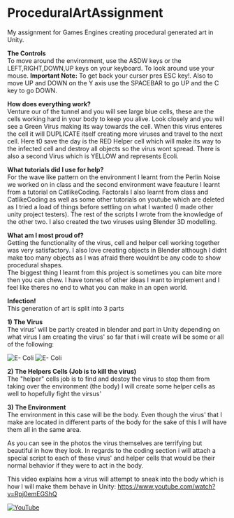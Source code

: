 # ProceduralArtAssignment
My assignment for Games Engines creating procedural generated art in Unity.

**The Controls** </br>
To move around the environment, use the ASDW keys or the LEFT,RIGHT,DOWN,UP keys on your keyboard. To look around use your mouse. **Important Note:** To get back your curser pres ESC key!. Also to move UP and DOWN on the Y axis use the SPACEBAR to go UP and the C key to go DOWN.</br>

**How does everything work?** </br>
Venture our of the tunnel and you will see large blue cells, these are the cells working hard in your body to keep you alive. Look closely and you will see a Green Virus making its way towards the cell. When this virus enteres the cell it will DUPLICATE itself creating more viruses and travel to the next cell. Here t0 save the day is the RED Helper cell which will make its way to the infected cell and destroy all objects so the virus wont spread. There is also a second Virus which is YELLOW and represents Ecoli.</br>

**What tutorials did I use for help?** </br>
For the wave like pattern on the environment I learnt from the Perlin Noise we worked on in class and the second environment wave feauture I learnt from a tutorial on CatlikeCoding. Factorals I also learnt from class and CatlikeCoding as well as some other tutorials on youtube which are deleted as I tried a load of things before settling on what I wanted (I made other unity project testers). The rest of the scripts I wrote from the knowledge of the other two. I also created the two viruses using Blender 3D modelling.

**What am I most proud of?** </br>
Getting the functionality of the virus, cell and helper cell working together was very satisfactory. I also love creating objects in Blender although I didnt make too many objects as I was afraid there wouldnt be any code to show procedural shapes.</br>
The biggest thing I learnt from this project is sometimes you can bite more then you can chew. I have tonnes of other ideas I want to implement and I feel like theres no end to what you can make in an open world.


**Infection!** </br>
This generation of art is split into 3 parts

**1) The Virus** </br>
The virus' will be partly created in blender and part in Unity depending on what virus I am creating
the virus' so far that i will create will be some or all of the following:
 
  ![E- Coli](/Images/ecoli.jpg)
  ![E- Coli](/Images/virusis.jpg)

**2) The Helpers Cells (Job is to kill the virus)** </br>
The "helper" cells job is to find and destoy the virus to stop them from taking over the environment (the body)
I will create some helper cells as well to hopefully fight the virsus'

**3) The Environment** </br>
The environment in this case will be the body. Even though the virus' that I make are located in different parts of the body for the sake of this I will have them all in the same area.


As you can see in the photos the virus themselves are terrifying but beautiful in how they look. In regards to the coding section i will attach a special script to each of these virus' and helper cells that would be their normal behavior if they were to act in the body.

This video explains how a virus will attempt to sneak into the body which is how I will make them behave in Unity:
https://www.youtube.com/watch?v=Rpj0emEGShQ

[![YouTube](https://www.youtube.com/watch?v=Rpj0emEGShQ.jpg)](https://www.youtube.com/watch?v=Rpj0emEGShQ)

